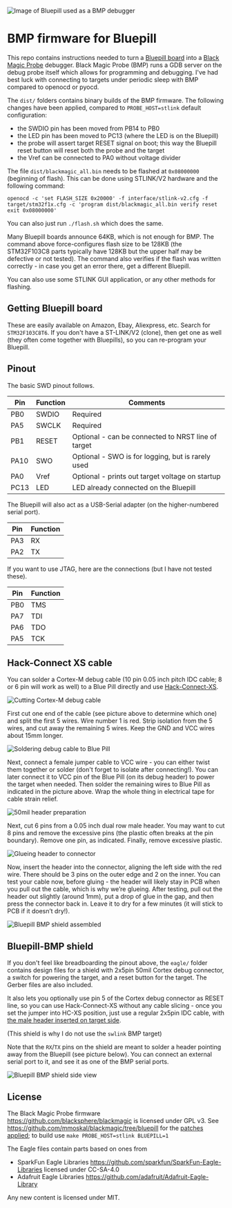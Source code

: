 ![Image of Bluepill used as a BMP debugger](img/bluepill-in-action.jpg)

# BMP firmware for Bluepill

This repo contains instructions needed to turn a [Bluepill board](https://stm32-base.org/boards/STM32F103C8T6-Blue-Pill.html)
into a [Black Magic Probe](https://github.com/blacksphere/blackmagic/wiki) debugger.
Black Magic Probe (BMP) runs a GDB server on the debug probe itself which allows for programming and debugging.
I've had best luck with connecting to targets under periodic sleep with BMP compared to openocd or pyocd.

The `dist/` folders contains binary builds of the BMP firmware.
The following changes have been applied, compared to `PROBE_HOST=stlink` default configuration:
* the SWDIO pin has been moved from PB14 to PB0
* the LED pin has been moved to PC13 (where the LED is on the Bluepill)
* the probe will assert target RESET signal on boot; this way the Bluepill reset button will reset both the probe and the target
* the Vref can be connected to PA0 without voltage divider

The file `dist/blackmagic_all.bin` needs to be flashed at `0x08000000` (beginning of flash).
This can be done using STLINK/V2 hardware and the following command:

```
openocd -c 'set FLASH_SIZE 0x20000' -f interface/stlink-v2.cfg -f target/stm32f1x.cfg -c 'program dist/blackmagic_all.bin verify reset exit 0x08000000'
```

You can also just run `./flash.sh` which does the same.

Many Bluepill boards announce 64KB, which is not enough for BMP.
The command above force-configures flash size to be 128KB
(the STM32F103C8 parts typically have 128KB but the upper half may be defective or not tested).
The command also verifies if the flash was written correctly - in case you get an error there, get a different Bluepill.

You can also use some STLINK GUI application, or any other methods for flashing.

## Getting Bluepill board

These are easily available on Amazon, Ebay, Aliexpress, etc. Search for `STM32F103C8T6`.
If you don't have a ST-LINK/V2 (clone), then get one as well (they often come together with Bluepills),
so you can re-program your Bluepill.

## Pinout

The basic SWD pinout follows.

|Pin |Function| Comments
|----|--------| ------------
|PB0 |SWDIO   | Required
|PA5 |SWCLK   | Required
|PB1 |RESET   | Optional - can be connected to NRST line of target
|PA10|SWO     | Optional - SWO is for logging, but is rarely used
|PA0 |Vref    | Optional - prints out target voltage on startup
|PC13|LED     | LED already connected on the Bluepill

The Bluepill will also act as a USB-Serial adapter (on the higher-numbered serial port).

|Pin |Function|
|----|--------|
|PA3 |RX      |
|PA2 |TX      |

If you want to use JTAG, here are the connections (but I have not tested these).

|Pin |Function|
|----|--------|
|PB0 |TMS     |
|PA7 |TDI     |
|PA6 |TDO     |
|PA5 |TCK     |

## Hack-Connect XS cable

You can solder a Cortex-M debug cable (10 pin 0.05 inch pitch IDC cable; 8 or 6 pin will work as well)
to a Blue Pill directly and use [Hack-Connect-XS](https://arcade.makecode.com/hardware/dbg).

![Cutting Cortex-M debug cable](img/cable.jpg)

First cut one end of the cable (see picture above to determine which one) and split the first 5 wires.
Wire number 1 is red.
Strip isolation from the 5 wires, and cut away the remaining 5 wires.
Keep the GND and VCC wires about 15mm longer.

![Soldering debug cable to Blue Pill](img/soldering.jpg)

Next, connect a female jumper cable to VCC wire - you can either twist them together or solder (don't forget to isolate after connecting!).
You can later connect it to VCC pin of the Blue Pill (on its debug header) to power the target when needed.
Then solder the remaining wires to Blue Pill as indicated in the picture above.
Wrap the whole thing in electrical tape for cable strain relief.

![50mil header preparation](img/header.jpg)

Next, cut 6 pins from a 0.05 inch dual row male header.
You may want to cut 8 pins and remove the excessive pins (the plastic often breaks at the pin boundary).
Remove one pin, as indicated.
Finally, remove excessive plastic.

![Glueing header to connector](img/glue.jpg)

Now, insert the header into the connector, aligning the left side with the red wire.
There should be 3 pins on the outer edge and 2 on the inner.
You can test your cable now, before gluing - the header will likely stay in PCB when you pull out the cable, which is why we’re glueing.
After testing, pull out the header out slightly (around 1mm), put a drop of glue in the gap, and then press the connector back in.
Leave it to dry for a few minutes (it will stick to PCB if it doesn’t dry!).

![Bluepill BMP shield assembled](img/bluepill-bmp-shield.jpg)


## Bluepill-BMP shield

If you don't feel like breadboarding the pinout above,
the `eagle/` folder contains design files for a shield with 2x5pin 50mil Cortex debug connector,
a switch for powering the target, and a reset button for the target.
The Gerber files are also included.

It also lets you optionally use pin 5 of the Cortex debug connector as RESET line,
so you can use Hack-Connect-XS without any cable slicing - once you set the jumper into HC-XS position,
just use a regular 2x5pin IDC cable, with
[the male header inserted on target side](https://arcade.makecode.com/hardware/dbg#target-end).

(This shield is why I do not use the `swlink` BMP target)

Note that the `RX`/`TX` pins on the shield are meant to solder a header pointing away from the Bluepill
(see picture below).
You can connect an external serial port to it, and see it as one of the BMP serial ports.

![Bluepill BMP shield side view](img/bluepill-bmp-shield-side.jpg)

## License

The Black Magic Probe firmware https://github.com/blacksphere/blackmagic
is licensed under GPL v3.
See https://github.com/mmoskal/blackmagic/tree/bluepill for the
[patches applied](https://github.com/blackmagic-debug/blackmagic/compare/main...mmoskal:blackmagic:bluepill);
to build use `make PROBE_HOST=stlink BLUEPILL=1`

The Eagle files contain parts based on ones from 
* SparkFun Eagle Libraries https://github.com/sparkfun/SparkFun-Eagle-Libraries licensed under CC-SA-4.0
* Adafruit Eagle Libraries https://github.com/adafruit/Adafruit-Eagle-Library

Any new content is licensed under MIT.
